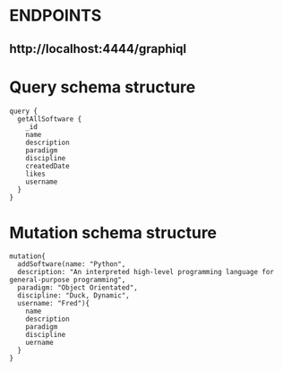# ENDPOINTS
## http://localhost:4444/graphiql

# Query schema structure
```
query {
  getAllSoftware {
    _id
    name
    description
    paradigm
    discipline
    createdDate
    likes
    username
  }
}
```

# Mutation schema structure
```
mutation{
  addSoftware(name: "Python",
  description: "An interpreted high-level programming language for general-purpose programming",
  paradigm: "Object Orientated",
  discipline: "Duck, Dynamic",
  username: "Fred"){
    name
    description
  	paradigm
    discipline
    uername
  }
}
```